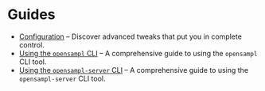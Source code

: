 # Guides

* [Configuration](configuration.md) – Discover advanced tweaks that put you in complete control.
* [Using the `opensampl` CLI](opensampl-cli.md) – A comprehensive guide to using the `opensampl` CLI tool.
* [Using the `opensampl-server` CLI](opensampl-server.md) – A comprehensive guide to using the `opensampl-server` CLI tool.
